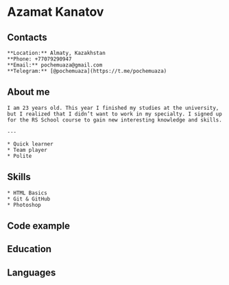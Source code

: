 # Azamat Kanatov
  
## Contacts
  
    **Location:** Almaty, Kazakhstan
    **Phone: +77079290947
    **Email:** pochemuaza@gmail.com
    **Telegram:** [@pochemuaza](https://t.me/pochemuaza)

## About me
    
    I am 23 years old. This year I finished my studies at the university, but I realized that I didn’t want to work in my specialty. I signed up for the RS School course to gain new interesting knowledge and skills.

    ---

    * Quick learner
    * Team player
    * Polite

## Skills

    * HTML Basics
    * Git & GitHub
    * Photoshop

## Code example



## Education



## Languages


